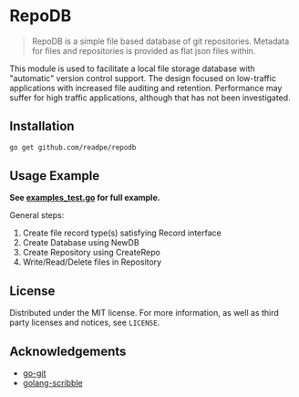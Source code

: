 # RepoDB
> RepoDB is a simple file based database of git repositories. Metadata for files and repositories is provided as flat json files within.

This module is used to facilitate a local file storage database with "automatic" version control support. The design focused on low-traffic applications with increased file auditing and retention. Performance may suffer for high traffic applications, although that has not been investigated.

## Installation
```sh
go get github.com/readpe/repodb
```

## Usage Example
**See [examples_test.go](examples_test.go) for full example.**

General steps:
1. Create file record type(s) satisfying Record interface
2. Create Database using NewDB
3. Create Repository using CreateRepo
4. Write/Read/Delete files in Repository

## License
Distributed under the MIT license. For more information, as well as third party licenses and notices, see ``LICENSE``.

## Acknowledgements

* [go-git](https://github.com/go-git/go-git)
* [golang-scribble](https://github.com/nanobox-io/golang-scribble)

